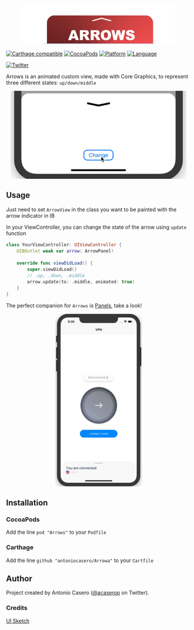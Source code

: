<p align="center">
  <img width="420" src="Resources/ArrowsLogo.png"/>
</p>

[![Carthage compatible](https://img.shields.io/badge/Carthage-Compatible-brightgreen.svg?style=flat)](https://github.com/Carthage/Carthage)
[![CocoaPods](https://img.shields.io/badge/pod-v1.0.0-blue.svg)](https://github.com/antoniocasero/Panels)
[![Platform](http://img.shields.io/badge/platform-ios-blue.svg?style=flat)](https://developer.apple.com/iphone/index.action)
[![Language](http://img.shields.io/badge/language-swift-brightgreen.svg?style=flat)](https://developer.apple.com/swift)

[![Twitter](https://img.shields.io/badge/twitter-@acaserop-blue.svg?style=flat)](http://twitter.com/acaserop)

Arrows is an animated custom view, made with Core Graphics, to represent three different states: `up/down/middle`

<p align="center">
    <img src="Resources/ArrowExample2.gif" width="480" height="240" alt="Arrowa demo1">
</p>


## Usage

Just need to set `ArrowView` in the class you want to be painted with the arrow indicator in IB

In your ViewController, you can change the state of the arrow using `update` function

```swift
class YourViewController: UIViewController {
    @IBOutlet weak var arrow: ArrowPanel!

    override func viewDidLoad() {
        super.viewDidLoad()
        // .up, .down, .middle
        arrow.update(to: .middle, animated: true)
    }
}
```

The perfect companion for `Arrows` is [Panels](), take a look!

<p align="center">
    <img src="Resources/ArrowExample.gif" width="237" height="471" alt="Arrowa demo1">
</p>


## Installation

### CocoaPods
Add the line `pod "Arrows"` to your `Podfile`

### Carthage
Add the line `github "antoniocasero/Arrowa"` to your `Cartfile`

## Author
Project created by Antonio Casero ([@acaserop](https://twitter.com/acaserop) on Twitter).

### Credits

[UI Sketch](https://www.sketchappsources.com/free-source/3599-vpn-app-design-sketch-freebie-resource.html)